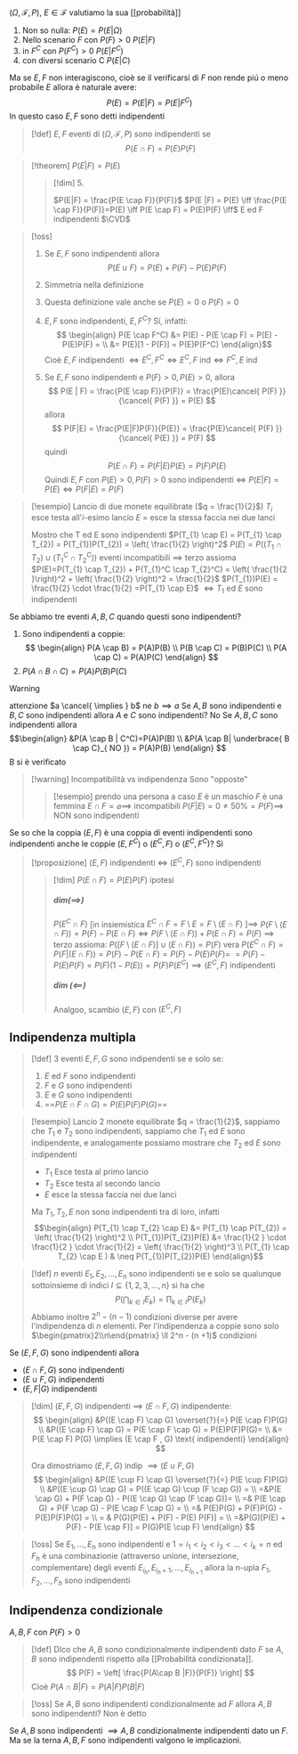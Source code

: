 
$(\Omega,\mathcal{F},P)$, $E \in \mathcal{F}$ valutiamo la sua [[probabilità]]
1. Non so nulla: $P(E) = P(E|\Omega)$
2. Nello scenario $F$ con $P(F) > 0$ $P(E|F)$
3. in $F^C$ con $P(F^C)>0$ $P(E|F^C)$
4. con diversi scenario C $P(E|C)$

Ma se $E,F$ non interagiscono, cioè se il verificarsi di $F$ non rende piú o meno probabile $E$ allora è naturale avere:
 $$
P(E) = P(E | F) = P(E | F^{C})
$$
In questo caso $E,F$ sono detti indipendenti


>[!def]
>$E,F$ eventi di $(\Omega,\mathcal{F},P)$ sono indipendenti se
> $$
> P(E \cap F) = P(E)P(F)
>$$
>

>[!theorem]
>$P(E | F) = P(E)$
>>[!dim] 5\.
>>
>>$P(E|F) = \frac{P(E \cap F)}{P(F)}$
>>$P(E |F) = P(E) \iff \frac{P(E \cap F)}{P(F)}=P(E) \iff P(E  \cap F) = P(E)P(F) \iff$ E ed F indipendenti
>>$\CVD$



> [!oss]
> 1. Se $E,F$ sono indipendenti allora $$
> P(E \cup F) = P(E) + P(F) - P(E)P(F) 
> $$
> 2. Simmetria nella definizione
> 3. Questa definizione vale anche se $P(E) = 0$ o $P(F)=0$
> 
> 4. $E,F$ sono indipendenti, $E,F^C$? Sí, infatti: $$
> \begin{align}
> P(E \cap F^C) &= P(E) - P(E \cap F) = P(E) - P(E)P(F) = \\
> &= P(E)[1 - P(F)] = P(E)P(F^C)
> \end{align}$$
> Cioè $E,F$ indipendenti $\iff E^C,F^C \iff E^C,F \text{ ind} \iff F^C,E \text{ ind}$ 
> 5. Se $E,F$ sono indipendenti e $P(F) > 0, P(E) > 0$, allora 
>    $$
> P(E | F) = \frac{P(E \cap F)}{P(F)} = \frac{P(E)\cancel{ P(F) }}{\cancel{ P(F) }} = P(E)
> $$
> allora
> $$
> P(F|E) = \frac{P(E|F)P(F)}{P(E)} = \frac{P(E)\cancel{ P(F) }}{\cancel{ P(E) }} = P(F)
> $$
> quindi
> $$
> P(E \cap F) = P(F | E)P(E) = P(F)P(E)
> $$
> Quindi $E,F$ con $P(E) > 0, P(F)>0$ sono indipendenti $\iff$ $P(E|F) = P(E) \iff P(F|E) = P(F)$
>


>[!esempio]
>Lancio di due monete equilibrate ($q = \frac{1}{2}$)
>$T_{i}$ esce testa all'$i$-esimo lancio
>$E$ = esce la stessa faccia nei due lanci
>
>Mostro che T ed E sono indipendenti
>$P(T_{1} \cap E) = P(T_{1} \cap T_{2}) = P(T_{1})P(T_{2}) = \left( \frac{1}{2} \right)^2$
>$P(E) = P((T_{1} \cap T_{2}) \cup (T_{1}^C \cap T_{2}^C))$ eventi incompatibili $\implies$ terzo assioma 
>$P(E)=P(T_{1} \cap T_{2}) + P(T_{1}^C \cap T_{2}^C) = \left( \frac{1}{2 }\right)^2 + \left( \frac{1}{2} \right)^2 = \frac{1}{2}$
>$P(T_{1})P(E) = \frac{1}{2} \cdot \frac{1}{2} =P(T_{1} \cap E)$
>$\iff T_{1}$ ed $E$ sono indipendenti

Se abbiamo tre eventi $A,B,C$ quando questi sono indipendenti?
1. Sono indipendenti a coppie:
   $$
\begin{align}
P(A \cap B) = P(A)P(B) \\
P(B \cap C) = P(B)P(C) \\
P(A \cap C) = P(A)P(C)
\end{align}
$$
2. $P(A \cap B \cap C) = P(A)P(B)P(C)$

>[!warning]
>attenzione $a \cancel{ \implies } b$ ne $b \implies a$
>Se $A,B$ sono indipendenti e $B,C$ sono indipendenti allora $A$ e $C$ sono indipendenti? No
>Se $A,B,C$ sono indipendenti allora
> $$\begin{align}
>&P(A \cap B | C^C)=P(A)P(B) \\
>&P(A \cap B| \underbrace{ B \cap C}_{ NO }) = P(A)P(B)
>\end{align}
>$$
>B si è verificato

>[!warning] Incompatibilità vs indipendenza
>Sono "opposte"
>
>> [!esempio]
> >prendo una persona a caso
> >$E$ è un maschio
> >$F$ è una femmina
> >$E \cap F = \varnothing \implies$ incompatibili
> >$P(F | E) = 0 \neq 50\% = P(F) \implies$ NON sono indipendenti

 Se so che la coppia $(E,F)$ è una coppia di eventi indipendenti sono indipendenti anche le coppie $(E, F^C)$ o $(E^C, F)$ o $(E^C,F^C)$? Sì
 
> [!proposizione]
> $(E,F)$ indipendenti $\iff$ $(E^C,F)$ sono indipendenti
> 
>>[!dim]
>> $P(E \cap F) = P(E)P(F)$ ipotesi
>> ##### dim$(\implies)$
>> $P(E^C \cap F)$ \[in insiemistica $E^C \cap F = F \setminus E = F \setminus (E \cap F)\ ] \implies$
>> $P(F \setminus (E \cap F))= P(F) - P(E \cap F) \iff P(F \setminus (E \cap F)) + P(E \cap F ) = P(F)$
>> $\implies$ terzo assioma: $P([F \setminus (E \cap F)] \cup (E \cap F)) = P(F)$ vera
>> $P(E^C \cap F) = P(F | (E \cap F))= P(F)-P(E \cap F) = P(F) - P(E)P(F) =$
>> $=P(F) - P(E)P(F) = P(F)(1 - P(E)) = P(F)P(E^C) \implies (E^C,F)$ indipendenti
>> 
>> ##### dim ($\impliedby$)
>> Analgoo, scambio $(E,F)$ con $(E^C,F)$

## Indipendenza multipla

>[!def]
>3 eventi $E,F,G$ sono indipendenti se e solo se:
>1. $E$ ed $F$ sono indipendenti
>2. $F$ e $G$ sono indipendenti
>3. $E$ e $G$ sono indipendenti
>4. ==$P(E \cap F \cap G) = P(E)P(F)P(G)$==

>[!esempio]
>Lancio 2 monete equilibrate $q = \frac{1}{2}$, sappiamo che $T_{1}$ e $T_{2}$ sono indipendenti, sappiamo che $T_{1}$ ed $E$ sono indipendente, e analogamente possiamo mostrare che $T_{2}$ ed $E$ sono indipendenti
>- $T_{1}$ Esce testa al primo lancio
>- $T_{2}$ Esce testa al secondo lancio
>- $E$ esce la stessa faccia nei due lanci
>
>Ma $T_{1},T_{2},E$ non sono indipendenti tra di loro, infatti
> $$\begin{align}
> P(T_{1} \cap T_{2} \cap E) &= P(T_{1} \cap P(T_{2}) = \left( \frac{1}{2} \right)^2 \\
> P(T_{1})P(T_{2})P(E) &= \frac{1}{2 } \cdot \frac{1}{2 } \cdot \frac{1}{2} = \left( \frac{1}{2} \right)^3 \\
P(T_{1} \cap T_{2} \cap E ) & \neq P(T_{1})P(T_{2})P(E)
> \end{align}$$

>[!def]
>$n$ eventi $E_{1},E_{2},\dots,E_{n}$ sono indipendenti se e solo se qualunque sottoinsieme di indici $I \subseteq\{1,2,3,\dots,n\}$ si ha che $$P\left(\bigcap_{k \in I} E_{k}\right) = \prod_{k \in I} P(E_{k})$$
>Abbiamo inoltre $2^n - (n - 1)$ condizioni diverse per avere l'indipendenza di $n$ elementi.
>Per l'indipendenza a coppie sono solo $\begin{pmatrix}2\\n\end{pmatrix} \ll 2^n - (n +1)$ condizioni

Se $(E, F, G)$ sono indipendenti allora
- $(E \cap F, G)$ sono indipendenti
- $(E \cup F, G)$ indipendenti
- $(E, F | G)$ indipendenti

>[!dim]
>$(E,F,G)$ indipendenti $\implies$ $(E \cap F, G)$ indipendente:
>$$ \begin{align}
>&P((E \cap F) \cap G) \overset{?}{=} P(E \cap F)P(G) \\
>&P((E \cap F) \cap G) = P(E \cap F \cap G) = P(E)P(F)P(G)= \\
&= P(E \cap F) P(G) \implies (E \cap F , G) \text{ indipendenti}
>\end{align} $$
>
>Ora dimostriamo $(E,F,G)$ indip $\implies (E \cup F, G)$
>$$ \begin{align}
>&P((E \cup F) \cap G) \overset{?}{=} P(E \cup F)P(G) \\
>&P((E \cup G) \cap G) = P((E \cap G) \cup (F \cap G)) =  \\
>=&P(E \cap G) + P(F \cap G) - P((E \cap G) \cap (F \cap G))= \\
>=& P(E \cap G) + P(F \cap G) - P(E \cap F \cap G) = \\
>=& P(E)P(G) + P(F)P(G) - P(E)P(F)P(G) = \\
>= & P(G)[P(E) + P(F) - P(E) P(F)] =  \\
>=&P(G)[P(E) + P(F) - P(E \cap F)] = P(G)P(E \cup F)
>\end{align} $$

>[!oss]
>Se $E_{1},\dots,E_{n}$ sono indipendenti e $1 = i_{1}< i_{2} < i_{3} < \dots < i_{k} = n$ ed $F_{h}$ è una combinazionie (attraverso unione, intersezione, complementare) degli eventi $E_{i_{h}}, E_{i_{h}+1},\dots, E_{i_{h+1}}$ allora la n-upla $F_{1},F_{2},\dots,F_{h}$ sono indipendenti

## Indipendenza condizionale
$A,B,F$ con $P(F) > 0$

>[!def]
>DIco che $A,B$ sono condizionalmente indipendenti dato $F$ se $A,B$ sono indipendenti rispetto alla [[Probabilità condizionata]]. 
> $$
> P(F) = \left[ \frac{P(A\cap  B |F)}{P(F)} \right] 
>$$
>Cioè $P(A \cap B | F) = P(A|F)P(B|F)$


>[!oss]
>Se $A,B$ sono indipendenti condizionalmente ad $F$ allora $A,B$ sono indipendenti? Non è detto

Se $A,B$ sono indipendenti $\implies A,B$ condizionalmente indipendenti dato un $F$.
Ma se la terna $A,B,F$ sono indipendenti valgono le implicazioni.
